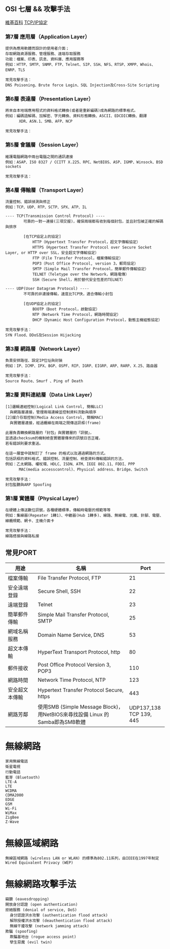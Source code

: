 
## OSI 七層 && 攻擊手法
[維基百科](https://zh.wikipedia.org/wiki/OSI%E6%A8%A1%E5%9E%8B)
[TCP/IP協定](https://zh.wikipedia.org/wiki/TCP/IP%E5%8D%8F%E8%AE%AE%E6%97%8F)
### 第7層 應用層（Application Layer）
```
提供為應用軟體而設計的使用者介面；
存取網路資源服務、管理服務、遠端存取服務
功能：檔案、印表、訊息、資料庫、應用服務等
例如：HTTP、SMTP、SNMP、FTP、Telnet、SIP、SSH、NFS、RTSP、XMPP、Whois、ENRP、TLS
```
```
常見攻擊手法：
DNS Poisoning、Brute force Login、SQL Injection及Cross-Site Scripting
```

### 第6層 表達層（Presentation Layer）
```
將來自本地端應用程式的資料格式轉換(或者是重新編碼)成為網路的標準格式。
例如：編碼語解碼、加解密、字元轉換、資料形態轉換、ASCII、EDCDIC轉換、翻譯
      XDR、ASN.1、SMB、AFP、NCP
```
```
常見攻擊手法：

```
### 第5層 會議層（Session Layer）
```
維護電腦網路中兩台電腦之間的通訊連接
例如：ASAP、ISO 8327 / CCITT X.225、RPC、NetBIOS、ASP、IGMP、Winsock、BSD sockets
```
```
常見攻擊手法：

```
### 第4層 傳輸層（Transport Layer）
```
流量控制、錯誤偵測與修正
例如：TCP、UDP、RTP、SCTP、SPX、ATP、IL
```
```
---- TCP(Transmission Control Protocol) ----
        可靠的一對一連接(三項交握)，確保兩端都有收到每個封包，並且封包被正確的解碼與排序
  
        [在TCP協定上的協定]
            HTTP（Hypertext Transfer Protocol，超文字傳輸協定）
            HTTPS（Hypertext Transfer Protocol over Secure Socket Layer, or HTTP over SSL，安全超文字傳輸協定）
            FTP（File Transfer Protocol，檔案傳輸協定）
            POP3（Post Office Protocol, version 3，郵局協定）
            SMTP（Simple Mail Transfer Protocol，簡單郵件傳輸協定）
            TELNET（Teletype over the Network，網路電傳）
            SSH（Secure Shell，用於替代安全性差的TELNET）
  
---- UDP(User Datagram Protocol) ----
        不可靠的非連接傳輸，速度比TCP快，適合傳輸小封包
  
        [在UDP協定上的協定]
            BOOTP（Boot Protocol，啟動協定）
            NTP（Network Time Protocol，網路時間協定）
            DHCP（Dynamic Host Configuration Protocol，動態主機組態協定）
```
```
常見攻擊手法：
SYN Flood、DDoS及Session Hijacking
```
### 第3層 網路層（Network Layer）
```
負責安排路徑、設定IP位址與封裝
例如：IP、ICMP、IPX、BGP、OSPF、RIP、IGRP、EIGRP、ARP、RARP、X.25、路由器
```
```
常見攻擊手法：
Source Route、Smurf 、Ping of Death 
```
### 第2層 資料連結層（Data Link Layer）
```
[1]邏輯連結控制(Logical Link Control, 簡稱LLC)
  與網路層連接，管理兩端連線並控制資料流動與順序
[2]媒介存取控制(Media Access Control, 簡稱MAC)
  與實體層連接，經過纜線在兩端之間傳送訊框(frame)
  
此層負責轉換網路層的「封包」與實體層的「訊號」，
並透過checksum的機制檢查實體層傳來的訊號日否正確，
若有錯誤則要求重送。

在這一層當中就制訂了 frame 的格式以及通過網路的方式。
包括訊框的資料格式、錯誤控制、流量控制、檢查資料傳輸錯誤的方法，
例如：乙太網路、權杖環、HDLC、ISDN、ATM、IEEE 802.11、FDDI、PPP
      MAC(media accesscontrol)、Physical address、Bridge、Switch
```
```
常見攻擊手法：
封包監聽與ARP Spoofing
```
### 第1層 實體層（Physical Layer）
```
在硬體上傳送數位訊號，各種硬體標準，傳輸時電壓的規範等等
例如：集線器(Repeater 1轉1)、中繼器(Hub 1轉多)、線路、無線電、光纖、針腳、電壓、線纜規範、網卡、主機介面卡
```
```
常見攻擊手法：
線路搭接與線路私接
```

## 常見PORT
|      用途     |                                      名稱                                      |             Port            |
| ------------- | ----------------------------------------------------------------------------- | --------------------------- |
|    檔案傳輸    |                         File Transfer Protocol, FTP                           |              21             | 
|  安全遠端登錄  |                             Secure Shell, SSH                                 |              22             | 
|    遠端登錄    |                                   Telnet                                      |              23             | 
|  簡單郵件傳輸  |                    Simple Mail Transfer Protocol, SMTP                        |              25             | 
|  網域名稱服務  |                          Domain Name Service, DNS                             |              53             | 
|   超文本傳輸   |                      HyperText Transport Protocol, http                       |              80             | 
|    郵件接收    |                     Post Office Protocol Version 3, POP3                      |              110            | 
|    網路時間    |                         Network Time Protocol, NTP                            |              123            | 
| 安全超文本傳輸 |                    Hypertext Transfer Protocol Secure, https                   |             443            | 
|    網路芳鄰    | 使用SMB (Simple Message Block)，<br>用NetBIOS來尋找設備 Linux 的Samba即為SMB軟體 | UDP137,138<br>TCP 139, 445 | 



# 無線網路
```
家用無線電話
衛星電視
行動電話
藍芽 (Bluetooth)
LTE-A
LTE
WCDMA
CDMA2000
EDGE
GSM
Wi-Fi
WiMax
ZigBee
Z-Wave
```
# 無線區域網路
```
無線區域網路 (wireless LAN or WLAN) 的標準為802.11系列，由IEEE在1997年制定
Wired Equivalent Privacy (WEP) 
```
# 無線網路攻擊手法
```
竊聽 (eavesdropping)
開放身分認證 (open authentication)
拒絕服務 (denial of service, DoS)
  身分認證洪水攻擊 (authentication flood attack) 
  解除授權洪水攻擊 (deauthentication flood attack)
  無線干擾攻擊 (network jamming attack) 
欺騙 (spoofing)
  欺騙基地台 (rogue access point) 
  孿生惡魔 (evil twin)
```
